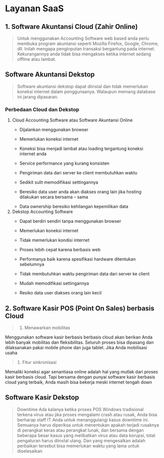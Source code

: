 # Layanan SaaS
## 1. Software Akuntansi Cloud (Zahir Online)
  > Untuk menggunakan Accounting Software web based anda perlu membuka program akuntansi seperti Mozilla Firefox, Google, Chrome, dll. Inilah mengapa penginputan transaksi bergantung pada internet. Kekurangannya anda tidak bisa mengakses ketika internet sedang  offline atau lambat.

## Software Akuntansi Dekstop 
  > Software akuntansi dekstop dapat diinstal dan tidak memerlukan koneksi internet dalam penggunaanya. Walaupun memang database ini jarang dipasaran.
  
### Perbedaan Cloud dan Dekstop
<ol>
  <li type='1'>Cloud Accounting Software atau Software Akuntansi Online</li>
    <ul><li>Dijalankan menggunakan browser</li></ul>
    <ul><li>Memerlukan koneksi internet</li></ul>
    <ul><li>Koneksi bisa menjadi lambat atau loading tergantung koneksi internet anda</li></ul>
    <ul><li>Service performance yang kurang konsisten</li></ul>
    <ul><li>Pengiriman data dari server ke client membutuhkan waktu</li></ul>
    <ul><li>Sedikit sulit memodifikasi settingannya</li></ul>
    <ul><li>Beresiko data user anda akan diakses orang lain jika hosting dilakukan secara bersama – sama</li></ul>
    <ul><li>Data ownership beresiko kehilangan kepemilikan data</li></ul>
  <li type='1'>Dekstop Accounting Software</li>
    <ul><li>Dapat berdiri sendiri tanpa menggunakan browser</li></ul>
    <ul><li>Memerlukan koneksi internet</li></ul>
    <ul><li>Tidak memerlukan kondisi internet</li></ul>
    <ul><li>Proses lebih cepat karena berbasis web</li></ul>
    <ul><li>Performanya baik karena spesifikasi hardware ditentukan sebelumnya</li></ul>
    <ul><li>Tidak membutuhkan waktu pengiriman data dari server ke client</li></ul>
    <ul><li>Mudah memodifikasi settingannya</li></ul>
    <ul><li>Resiko data user diakses orang lain kecil</li></ul>
</ol>

## 2. Software Kasir POS (Point On Sales) berbasis Cloud
  ><ul><li type='1'>Menawarkan mobilitas</li>
Menggunakan software kasir berbasis berbasis cloud akan berikan Anda lebih banyak mobilitas dan fleksibilitas. Seluruh proses bisa dipasang dan dilaksanakan pakai mobile phone dan juga tablet. Jika Anda mobilisasi usaha
  > <li type='1'>Fitur sinkronisasi</li></ul>
Memaliki koneksi agar senantiasa online adalah hal yang mutlak dari proses kasir berbasis cloud. Tapi bersama dengan punyai software kasir berbasis cloud yang terbaik, Anda masih bisa bekerja meski internet tengah down

## Software Kasir Dekstop
  > Downtime
Ada kalanya ketika proses POS Windows tradisional terkena virus atau jika proses mengalami crash atau rusak, Anda bisa berharap staff IT Anda untuk menanggulangi kasus downtime ini. Semuanya harus diperiksa untuk menentukan apakah terjadi rusaknya di perangkat keras atau perangkat lunak, dan bersama dengan beberapa besar kasus yang melibatkan virus atau data korupsi, total pengaturan harus diinstal ulang. Dan yang mengesalkan adalah perbaikan tersebut bisa memerlukan waktu yang lama untuk diselesaikan

